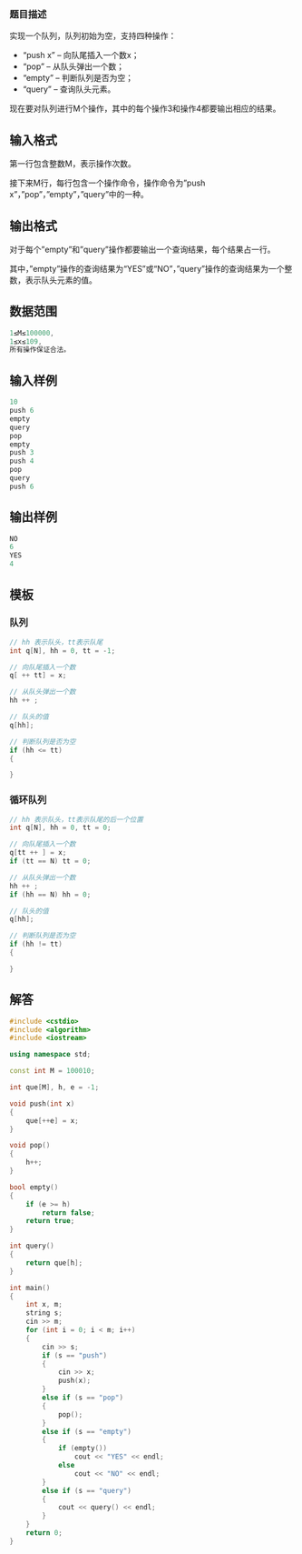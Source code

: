 ### **题目描述**

实现一个队列，队列初始为空，支持四种操作：

- “push x” – 向队尾插入一个数x；
- “pop” – 从队头弹出一个数；
- “empty” – 判断队列是否为空；
- “query” – 查询队头元素。

现在要对队列进行M个操作，其中的每个操作3和操作4都要输出相应的结果。

## **输入格式**

第一行包含整数M，表示操作次数。

接下来M行，每行包含一个操作命令，操作命令为”push x”，”pop”，”empty”，”query”中的一种。

## **输出格式**

对于每个”empty”和”query”操作都要输出一个查询结果，每个结果占一行。

其中，”empty”操作的查询结果为“YES”或“NO”，”query”操作的查询结果为一个整数，表示队头元素的值。

## **数据范围**
```c++
1≤M≤100000,
1≤x≤109,
所有操作保证合法。
```

## **输入样例**
```c++
10
push 6
empty
query
pop
empty
push 3
push 4
pop
query
push 6
```

## **输出样例**
```c++
NO
6
YES
4
```
## **模板**
### **队列**
```c++
// hh 表示队头，tt表示队尾
int q[N], hh = 0, tt = -1;

// 向队尾插入一个数
q[ ++ tt] = x;

// 从队头弹出一个数
hh ++ ;

// 队头的值
q[hh];

// 判断队列是否为空
if (hh <= tt)
{

}
```
### **循环队列**
```c++
// hh 表示队头，tt表示队尾的后一个位置
int q[N], hh = 0, tt = 0;

// 向队尾插入一个数
q[tt ++ ] = x;
if (tt == N) tt = 0;

// 从队头弹出一个数
hh ++ ;
if (hh == N) hh = 0;

// 队头的值
q[hh];

// 判断队列是否为空
if (hh != tt)
{

}
```

## **解答**
```c++
#include <cstdio>
#include <algorithm>
#include <iostream>

using namespace std;

const int M = 100010;

int que[M], h, e = -1;

void push(int x)
{
    que[++e] = x;
}

void pop()
{
    h++;
}

bool empty()
{
    if (e >= h)
        return false;
    return true;
}

int query()
{
    return que[h];
}

int main()
{
    int x, m;
    string s;
    cin >> m;
    for (int i = 0; i < m; i++)
    {
        cin >> s;
        if (s == "push")
        {
            cin >> x;
            push(x);
        }
        else if (s == "pop")
        {
            pop();
        }
        else if (s == "empty")
        {
            if (empty())
                cout << "YES" << endl;
            else
                cout << "NO" << endl;
        }
        else if (s == "query")
        {
            cout << query() << endl;
        }
    }
    return 0;
}
```